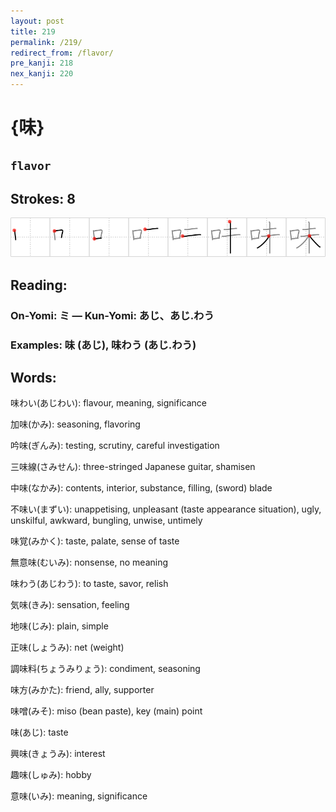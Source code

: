 ```yaml
---
layout: post
title: 219
permalink: /219/
redirect_from: /flavor/
pre_kanji: 218
nex_kanji: 220
---
```


# {味}

## `flavor`

## Strokes: 8

<div class="stroke"><img src="../images/E591B3.png" /></div>

## Reading:

### On-Yomi: ミ &mdash; Kun-Yomi: あじ、あじ.わう

### Examples: 味 (あじ), 味わう (あじ.わう)

## Words:

味わい(あじわい): flavour, meaning, significance

加味(かみ): seasoning, flavoring

吟味(ぎんみ): testing, scrutiny, careful investigation

三味線(さみせん): three-stringed Japanese guitar, shamisen

中味(なかみ): contents, interior, substance, filling, (sword) blade

不味い(まずい): unappetising, unpleasant (taste appearance situation), ugly, unskilful, awkward, bungling, unwise, untimely

味覚(みかく): taste, palate, sense of taste

無意味(むいみ): nonsense, no meaning

味わう(あじわう): to taste, savor, relish

気味(きみ): sensation, feeling

地味(じみ): plain, simple

正味(しょうみ): net (weight)

調味料(ちょうみりょう): condiment, seasoning

味方(みかた): friend, ally, supporter

味噌(みそ): miso (bean paste), key (main) point

味(あじ): taste

興味(きょうみ): interest

趣味(しゅみ): hobby

意味(いみ): meaning, significance
